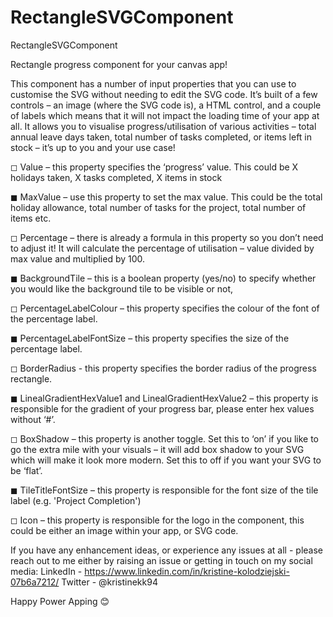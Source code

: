# RectangleSVGComponent
RectangleSVGComponent

Rectangle progress component for your canvas app!

This component has a number of input properties that you can use to customise the SVG without needing to edit the SVG code. 
It’s built of a few  controls – an image (where the SVG code is), a HTML control, and a couple of labels which means that it will not impact the loading time of your app at all. It allows you to visualise progress/utilisation of various activities – total annual leave days taken, total number of tasks completed, or items left in stock – it’s up to you and your use case!

◻ Value – this property specifies the ‘progress’ value. This could be X holidays taken, X tasks completed, X items in stock

◼ MaxValue – use this property to set the max value. This could be the total holiday allowance, total number of tasks for the project, total number of items etc.

◻ Percentage – there is already a formula in this property so you don’t need to adjust it! It will calculate the percentage of utilisation – value divided by max value and multiplied by 100.

◼ BackgroundTile – this is a boolean property (yes/no) to specify whether you would like the background tile to be visible or not,

◻ PercentageLabelColour – this property specifies the colour of the font of the percentage label.

◼ PercentageLabelFontSize – this property specifies the size of the percentage label.

◻ BorderRadius - this property specifies the border radius of the progress rectangle.

◼ LinealGradientHexValue1 and LinealGradientHexValue2 –  this property is responsible for the gradient of your progress bar, please enter hex values without ‘#’.

◻ BoxShadow – this property is another toggle. Set this to ‘on’ if you like to go the extra mile with your visuals – it will add box shadow to your SVG which will make it look more modern. Set this to off if you want your SVG to be ‘flat’.

◼ TileTitleFontSize –  this property is responsible for the font size of the tile label (e.g. 'Project Completion')

◻ Icon – this property is responsible for the logo in the component, this could be either an image within your app, or SVG code.

If you have any enhancement ideas, or experience any issues at all - please reach out to me either by raising an issue or getting in touch on my social media: LinkedIn - https://www.linkedin.com/in/kristine-kolodziejski-07b6a7212/ Twitter - @kristinekk94

Happy Power Apping 😊
